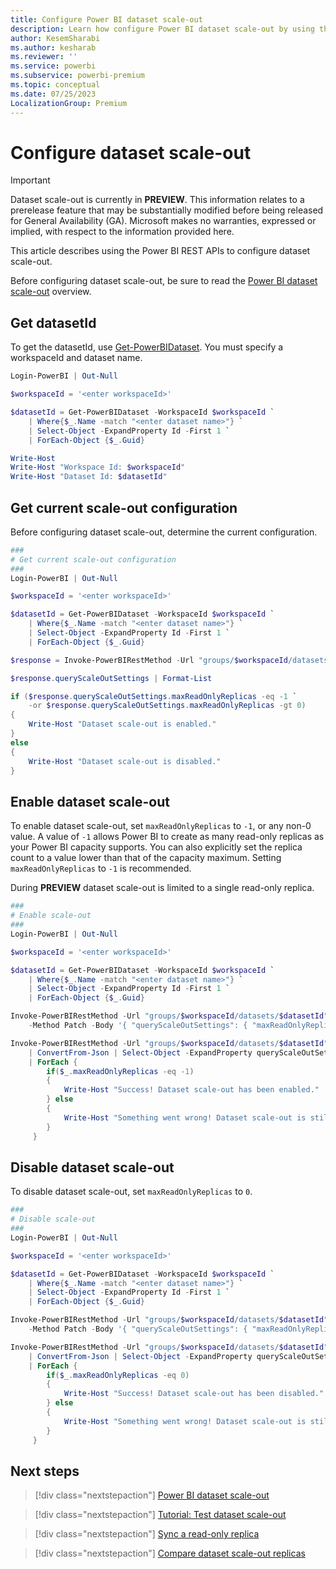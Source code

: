 ```yaml
---
title: Configure Power BI dataset scale-out
description: Learn how configure Power BI dataset scale-out by using the Power BI REST API
author: KesemSharabi
ms.author: kesharab
ms.reviewer: ''
ms.service: powerbi
ms.subservice: powerbi-premium
ms.topic: conceptual
ms.date: 07/25/2023
LocalizationGroup: Premium
---
```


# Configure dataset scale-out

> [!IMPORTANT]
> Dataset scale-out is currently in **PREVIEW**. This information relates to a prerelease feature that may be substantially modified before being released for General Availability (GA). Microsoft makes no warranties, expressed or implied, with respect to the information provided here.

This article describes using the Power BI REST APIs to configure dataset scale-out.

Before configuring dataset scale-out, be sure to read the [Power BI dataset scale-out](service-premium-scale-out.md) overview.

## Get datasetId

To get the datasetId, use [Get-PowerBIDataset](/powershell/module/microsoftpowerbimgmt.data/get-powerbidataset?view=powerbi-ps&preserve-view=true). You must specify a workspaceId and dataset name.

```powershell
Login-PowerBI | Out-Null

$workspaceId = '<enter workspaceId>'

$datasetId = Get-PowerBIDataset -WorkspaceId $workspaceId `
    | Where{$_.Name -match "<enter dataset name>"} `
    | Select-Object -ExpandProperty Id -First 1 `
    | ForEach-Object {$_.Guid}

Write-Host
Write-Host "Workspace Id: $workspaceId"
Write-Host "Dataset Id: $datasetId"
```

## Get current scale-out configuration

Before configuring dataset scale-out, determine the current configuration.

```powershell
###
# Get current scale-out configuration
###
Login-PowerBI | Out-Null

$workspaceId = '<enter workspaceId>'

$datasetId = Get-PowerBIDataset -WorkspaceId $workspaceId `
    | Where{$_.Name -match "<enter dataset name>"} `
    | Select-Object -ExpandProperty Id -First 1 `
    | ForEach-Object {$_.Guid}

$response = Invoke-PowerBIRestMethod -Url "groups/$workspaceId/datasets/$datasetId" -Method Get | ConvertFrom-Json

$response.queryScaleOutSettings | Format-List

if ($response.queryScaleOutSettings.maxReadOnlyReplicas -eq -1 `
    -or $response.queryScaleOutSettings.maxReadOnlyReplicas -gt 0)
{
    Write-Host "Dataset scale-out is enabled."
}
else
{
    Write-Host "Dataset scale-out is disabled."
}
```

## Enable dataset scale-out

To enable dataset scale-out, set `maxReadOnlyReplicas` to `-1`, or any non-0 value. A value of `-1` allows Power BI to create as many read-only replicas as your Power BI capacity supports. You can also explicitly set the replica count to a value lower than that of the capacity maximum. Setting `maxReadOnlyReplicas` to `-1` is recommended.

During **PREVIEW** dataset scale-out is limited to a single read-only replica.

```powershell
###
# Enable scale-out
###
Login-PowerBI | Out-Null

$workspaceId = '<enter workspaceId>'

$datasetId = Get-PowerBIDataset -WorkspaceId $workspaceId `
    | Where{$_.Name -match "<enter dataset name>"} `
    | Select-Object -ExpandProperty Id -First 1 `
    | ForEach-Object {$_.Guid}

Invoke-PowerBIRestMethod -Url "groups/$workspaceId/datasets/$datasetId" `
    -Method Patch -Body '{ "queryScaleOutSettings": { "maxReadOnlyReplicas": -1 }}'

Invoke-PowerBIRestMethod -Url "groups/$workspaceId/datasets/$datasetId" -Method Get `
    | ConvertFrom-Json | Select-Object -ExpandProperty queryScaleOutSettings `
    | ForEach { 
        if($_.maxReadOnlyReplicas -eq -1)
        { 
            Write-Host "Success! Dataset scale-out has been enabled."
        } else
        {
            Write-Host "Something went wrong! Dataset scale-out is still disabled." -ForegroundColor Red
        }
     }
```

## Disable dataset scale-out

To disable dataset scale-out, set `maxReadOnlyReplicas` to `0`.

```powershell
###
# Disable scale-out
###
Login-PowerBI | Out-Null

$workspaceId = '<enter workspaceId>'

$datasetId = Get-PowerBIDataset -WorkspaceId $workspaceId `
    | Where{$_.Name -match "<enter dataset name>"} `
    | Select-Object -ExpandProperty Id -First 1 `
    | ForEach-Object {$_.Guid}

Invoke-PowerBIRestMethod -Url "groups/$workspaceId/datasets/$datasetId" `
    -Method Patch -Body '{ "queryScaleOutSettings": { "maxReadOnlyReplicas": 0 }}'

Invoke-PowerBIRestMethod -Url "groups/$workspaceId/datasets/$datasetId" -Method Get `
    | ConvertFrom-Json | Select-Object -ExpandProperty queryScaleOutSettings `
    | ForEach { 
        if($_.maxReadOnlyReplicas -eq 0)
        { 
            Write-Host "Success! Dataset scale-out has been disabled."
        } else
        {
            Write-Host "Something went wrong! Dataset scale-out is still enabled." -ForegroundColor Red
        }
     }
```

## Next steps

> [!div class="nextstepaction"]
> [Power BI dataset scale-out](service-premium-scale-out.md)

> [!div class="nextstepaction"]
> [Tutorial: Test dataset scale-out](service-premium-scale-out-test.md)

> [!div class="nextstepaction"]
> [Sync a read-only replica](service-premium-scale-out-sync-replica.md)

> [!div class="nextstepaction"]
> [Compare dataset scale-out replicas](service-premium-scale-out-app.md)
